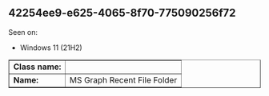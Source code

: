 ## 42254ee9-e625-4065-8f70-775090256f72

Seen on:
* Windows 11 (21H2)

<table border="1" class="docutils">
  <tbody>
    <tr>
      <td><b>Class name:</b></td>
      <td>&nbsp;</td>
    </tr>
    <tr>
      <td><b>Name:</b></td>
      <td>MS Graph Recent File Folder</td>
    </tr>
  </tbody>
</table>

